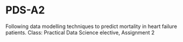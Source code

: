 # PDS-A2
Following data modelling techniques to predict mortality in heart failure patients. Class: Practical Data Science elective, Assignment 2
